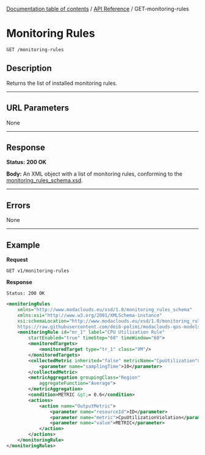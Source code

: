 [Documentation table of contents](../../TOC.md) / [API Reference](../../api.md) / GET-monitoring-rules

# Monitoring Rules

	GET /monitoring-rules

## Description
Returns the list of installed monitoring rules.

***

## URL Parameters

None

***

## Response

**Status:** **200 OK**

**Body:** An XML object with a list of monitoring rules, conforming to the [monitoring_rules_schema.xsd][].

***

## Errors

None

***

## Example
**Request**

	GET v1/monitoring-rules

**Response**

	Status: 200 OK

``` xml
<monitoringRules
	xmlns="http://www.modaclouds.eu/xsd/1.0/monitoring_rules_schema"
	xmlns:xsi="http://www.w3.org/2001/XMLSchema-instance"
	xsi:schemaLocation="http://www.modaclouds.eu/xsd/1.0/monitoring_rules_schema
	https://raw.githubusercontent.com/deib-polimi/modaclouds-qos-models/v1.0/metamodels/monitoringrules/monitoring_rules_schema.xsd">
	<monitoringRule id="mr_1" label="CPU Utilization Rule"
		startEnabled="true" timeStep="60" timeWindow="60">
		<monitoredTargets>
			<monitoredTarget type="tr_1" class="VM"/>
		</monitoredTargets>
		<collectedMetric inherited="false" metricName="CpuUtilization">
			<parameter name="samplingTime">10</parameter>
		</collectedMetric>
		<metricAggregation groupingClass="Region"
			aggregateFunction="Average">
		</metricAggregation>
		<condition>METRIC &gt;= 0.6</condition>
		<actions>
			<action name="OutputMetric">
				<parameter name="resourceId">ID</parameter>
				<parameter name="metric">CpuUtilizationViolation</parameter>
				<parameter name="value">METRIC</parameter>
			</action>
		</actions>
	</monitoringRule>
</monitoringRules>
```

[monitoring_rules_schema.xsd]: https://raw.githubusercontent.com/deib-polimi/modaclouds-qos-models/v1.0/metamodels/monitoringrules/monitoring_rules_schema.xsd
